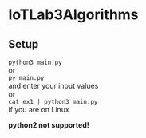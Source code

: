 # IoTLab3Algorithms
Setup
--
`python3 main.py`  
or  
`py main.py`  
and enter your input values  
or  
`cat ex1 | python3 main.py`  
if you are on Linux  

**python2 not supported!**
